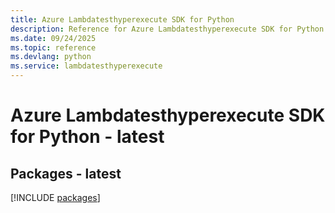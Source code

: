 ```yaml
---
title: Azure Lambdatesthyperexecute SDK for Python
description: Reference for Azure Lambdatesthyperexecute SDK for Python
ms.date: 09/24/2025
ms.topic: reference
ms.devlang: python
ms.service: lambdatesthyperexecute
---
```

# Azure Lambdatesthyperexecute SDK for Python - latest
## Packages - latest
[!INCLUDE [packages](lambdatesthyperexecute-index.md)]